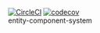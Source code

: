 [![CircleCI](https://circleci.com/gh/KoenKamman/entity-component-system.svg?style=shield)](https://circleci.com/gh/KoenKamman/entity-component-system)
[![codecov](https://codecov.io/gh/KoenKamman/entity-component-system/branch/master/graph/badge.svg)](https://codecov.io/gh/KoenKamman/entity-component-system)  
entity-component-system
